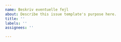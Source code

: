 ```yaml
---
name: Beskriv eventuelle fejl
about: Describe this issue template's purpose here.
title: ''
labels: ''
assignees: ''

---
```



